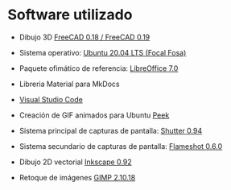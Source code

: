 # Software utilizado

* Dibujo 3D [FreeCAD 0.18 / FreeCAD 0.19](https://www.freecadweb.org/)
  
* Sistema operativo: [Ubuntu 20.04 LTS (Focal Fosa)](https://releases.ubuntu.com/bionic/)
  
* Paquete ofimático de referencia: [LibreOffice 7.0](https://es.libreoffice.org/)
  
* Libreria Material para MkDocs
  
* [Visual Studio Code](https://code.visualstudio.com/)
  
* Creación de GIF animados para Ubuntu [Peek](https://ubunlog.com/peek-gif-animados-ubuntu/)
  
* Sistema principal de capturas de pantalla: [Shutter 0.94](http://shutter-project.org)
  
* Sistema secundario de capturas de pantalla: [Flameshot 0.6.0](https://flameshot.js.org/#/?id=flameshot-060)
  
* Dibujo 2D vectorial [Inkscape 0.92](https://inkscape.org/es/)

* Retoque de imágenes [GIMP 2.10.18](https://www.gimp.org/)
